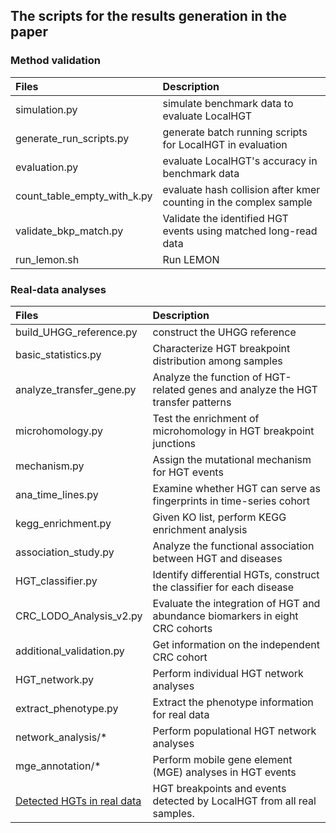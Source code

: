 ## The scripts for the results generation in the paper


### Method validation 
| Files  | Description |
| :------------- | :------------- |
| simulation.py| simulate benchmark data to evaluate LocalHGT|
|generate_run_scripts.py| generate batch running scripts for LocalHGT in evaluation|
|evaluation.py| evaluate LocalHGT's accuracy in benchmark data|
|count_table_empty_with_k.py| evaluate hash collision after kmer counting in the complex sample|
|validate_bkp_match.py|Validate the identified HGT events using matched long-read data|
|run_lemon.sh| Run LEMON|



### Real-data analyses
| Files  | Description |
| :------------- | :------------- |
|build_UHGG_reference.py| construct the UHGG reference|
| basic_statistics.py | Characterize HGT breakpoint distribution among samples |
| analyze_transfer_gene.py | Analyze the function of HGT-related genes and analyze the HGT transfer patterns  |
| microhomology.py | Test the enrichment of microhomology in HGT breakpoint junctions |
| mechanism.py| Assign the mutational mechanism for HGT events |
|ana_time_lines.py| Examine whether HGT can serve as fingerprints in time-series cohort| 
| kegg_enrichment.py | Given KO list, perform KEGG enrichment analysis |
| association_study.py | Analyze the functional association between HGT and diseases |
| HGT_classifier.py | Identify differential HGTs, construct the classifier for each disease |
| CRC_LODO_Analysis_v2.py | Evaluate the integration of HGT and abundance biomarkers in eight CRC cohorts |
| additional_validation.py  | Get information on the independent CRC cohort|
| HGT_network.py | Perform individual HGT network analyses |
| extract_phenotype.py | Extract the phenotype information for real data |
| network_analysis/* | Perform populational HGT network analyses |
| mge_annotation/* | Perform mobile gene element (MGE) analyses in HGT events |
|[Detected HGTs in real data](https://doi.org/10.5281/zenodo.10906354)|HGT breakpoints and events detected by LocalHGT from all real samples. |









